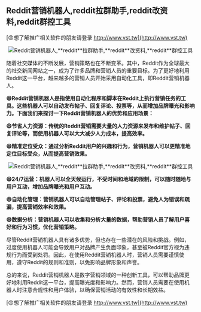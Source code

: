 ## **Reddit营销机器人,**reddit**拉群助手,**reddit**改资料,**reddit**群控工具**

[😍想了解推广相关软件的朋友请登录 http://www.vst.tw](http://www.vst.tw)

 <center><img src="https://vst.tw/MP4/tuiguang/png/4.png" alt="Reddit营销机器人,**reddit**拉群助手,**reddit**改资料,**reddit**群控工具"></center>

随着社交媒体的不断发展，营销策略也在不断变革。其中，Reddit作为全球最大的社交新闻网站之一，成为了许多品牌和营销人员的重要目标。为了更好地利用Reddit这一平台，越来越多的营销人员开始采用自动化工具，即Reddit营销机器人。

**😄Reddit营销机器人是指使用自动化程序和脚本在Reddit上执行营销任务的工具。这些机器人可以自动发布帖子、回复评论、投票等，从而增加品牌曝光和影响力。下面我们来探讨一下Reddit营销机器人的优势和应用场景：**

**😄节省人力资源：传统的Reddit营销需要大量的人力资源来发布和维护帖子、回复评论等，而使用机器人可以大大减少人力成本，提高效率。**

**😄精准定位受众：通过分析Reddit用户的兴趣和行为，营销机器人可以更精准地定位目标受众，从而提高营销效果。**

 <center><img src="https://vst.tw/MP4/tuiguang/png/3.png" alt="Reddit营销机器人,**reddit**拉群助手,**reddit**改资料,**reddit**群控工具"></center>

**😄24/7运营：机器人可以全天候运行，不受时间和地域的限制，可以随时随地与用户互动，增加品牌曝光和用户互动。**

**😄自动化管理：营销机器人可以自动管理帖子、评论和投票，避免人为错误和疏漏，提高营销效率和效果。**

**😄数据分析：营销机器人可以收集和分析大量的数据，帮助营销人员了解用户喜好和行为习惯，优化营销策略。**

尽管Reddit营销机器人具有诸多优势，但也存在一些潜在的风险和挑战。例如，过度使用机器人可能会导致用户对品牌产生负面印象，甚至被Reddit官方视为违规行为而受到处罚。因此，在使用Reddit营销机器人时，营销人员需要谨慎使用，遵守Reddit的规则和准则，以免影响品牌形象和声誉。

总的来说，Reddit营销机器人是数字营销领域的一种创新工具，可以帮助品牌更好地利用Reddit这一平台，提高曝光度和影响力。然而，营销人员需要在使用机器人时注意合规性和用户体验，以确保营销活动的有效性和长期效益。

[😍想了解推广相关软件的朋友请登录 http://www.vst.tw](http://www.vst.tw)



